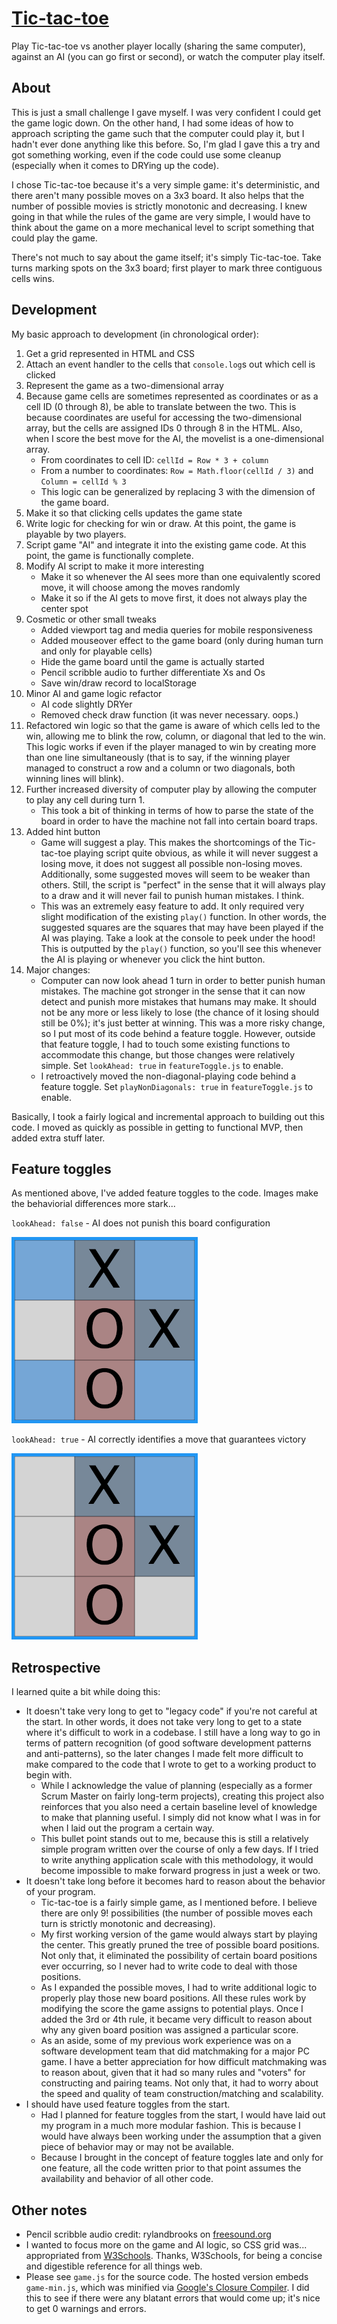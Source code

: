 [Tic-tac-toe](https://chuynh18.github.io/tictactoe/)
===========

Play Tic-tac-toe vs another player locally (sharing the same computer), against an AI (you can go first or second), or watch the computer play itself.

About
-----

This is just a small challenge I gave myself.  I was very confident I could get the game logic down.  On the other hand, I had some ideas of how to approach scripting the game such that the computer could play it, but I hadn't ever done anything like this before.  So, I'm glad I gave this a try and got something working, even if the code could use some cleanup (especially when it comes to DRYing up the code).

I chose Tic-tac-toe because it's a very simple game:  it's deterministic, and there aren't many possible moves on a 3x3 board.  It also helps that the number of possible movies is strictly monotonic and decreasing.  I knew going in that while the rules of the game are very simple, I would have to think about the game on a more mechanical level to script something that could play the game.

There's not much to say about the game itself; it's simply Tic-tac-toe.  Take turns marking spots on the 3x3 board; first player to mark three contiguous cells wins.

Development
-----------

My basic approach to development (in chronological order):
1. Get a grid represented in HTML and CSS
1. Attach an event handler to the cells that `console.log`s out which cell is clicked
1. Represent the game as a two-dimensional array
1. Because game cells are sometimes represented as coordinates or as a cell ID (0 through 8), be able to translate between the two.  This is because coordinates are useful for accessing the two-dimensional array, but the cells are assigned IDs 0 through 8 in the HTML.  Also, when I score the best move for the AI, the movelist is a one-dimensional array.
    * From coordinates to cell ID:  `cellId = Row * 3 + column`
    * From a number to coordinates:  `Row = Math.floor(cellId / 3)` and `Column = cellId % 3`
    * This logic can be generalized by replacing 3 with the dimension of the game board.
1. Make it so that clicking cells updates the game state
1. Write logic for checking for win or draw.  At this point, the game is playable by two players.
1. Script game "AI" and integrate it into the existing game code.  At this point, the game is functionally complete.
1. Modify AI script to make it more interesting
    * Make it so whenever the AI sees more than one equivalently scored move, it will choose among the moves randomly
    * Make it so if the AI gets to move first, it does not always play the center spot
1. Cosmetic or other small tweaks
    * Added viewport tag and media queries for mobile responsiveness
    * Added mouseover effect to the game board (only during human turn and only for playable cells)
    * Hide the game board until the game is actually started
    * Pencil scribble audio to further differentiate Xs and Os
    * Save win/draw record to localStorage
1. Minor AI and game logic refactor
    * AI code slightly DRYer
    * Removed check draw function (it was never necessary.  oops.)
1. Refactored win logic so that the game is aware of which cells led to the win, allowing me to blink the row, column, or diagonal that led to the win.  This logic works if even if the player managed to win by creating more than one line simultaneously (that is to say, if the winning player managed to construct a row and a column or two diagonals, both winning lines will blink).
1. Further increased diversity of computer play by allowing the computer to play any cell during turn 1.
    * This took a bit of thinking in terms of how to parse the state of the board in order to have the machine not fall into certain board traps.
1. Added hint button
    * Game will suggest a play.  This makes the shortcomings of the Tic-tac-toe playing script quite obvious, as while it will never suggest a losing move, it does not suggest all possible non-losing moves.  Additionally, some suggested moves will seem to be weaker than others.  Still, the script is "perfect" in the sense that it will always play to a draw and it will never fail to punish human mistakes.  I think.
    * This was an extremely easy feature to add.  It only required very slight modification of the existing `play()` function.  In other words, the suggested squares are the squares that may have been played if the AI was playing.  Take a look at the console to peek under the hood!  This is outputted by the `play()` function, so you'll see this whenever the AI is playing or whenever you click the hint button.
1. Major changes:
    * Computer can now look ahead 1 turn in order to better punish human mistakes.  The machine got stronger in the sense that it can now detect and punish more mistakes that humans may make.  It should not be any more or less likely to lose (the chance of it losing should still be 0%); it's just better at winning.  This was a more risky change, so I put most of its code behind a feature toggle.  However, outside that feature toggle, I had to touch some existing functions to accommodate this change, but those changes were relatively simple.  Set `lookAhead: true` in `featureToggle.js` to enable.
    * I retroactively moved the non-diagonal-playing code behind a feature toggle.  Set `playNonDiagonals: true` in `featureToggle.js` to enable.

Basically, I took a fairly logical and incremental approach to building out this code.  I moved as quickly as possible in getting to functional MVP, then added extra stuff later.

Feature toggles
---------------

As mentioned above, I've added feature toggles to the code.  Images make the behaviorial differences more stark...

`lookAhead: false` - AI does not punish this board configuration

![`lookAhead: false`](assets/img/lookAheadFalse.png)

`lookAhead: true` - AI correctly identifies a move that guarantees victory

![`lookAhead: true`](assets/img/lookAheadTrue.png)

Retrospective
-------------

I learned quite a bit while doing this:

* It doesn't take very long to get to "legacy code" if you're not careful at the start.  In other words, it does not take very long to get to a state where it's difficult to work in a codebase.  I still have a long way to go in terms of pattern recognition (of good software development patterns and anti-patterns), so the later changes I made felt more difficult to make compared to the code that I wrote to get to a working product to begin with.
    * While I acknowledge the value of planning (especially as a former Scrum Master on fairly long-term projects), creating this project also reinforces that you also need a certain baseline level of knowledge to make that planning useful.  I simply did not know what I was in for when I laid out the program a certain way.
    * This bullet point stands out to me, because this is still a relatively simple program written over the course of only a few days.  If I tried to write anything application scale with this methodology, it would become impossible to make forward progress in just a week or two.
* It doesn't take long before it becomes hard to reason about the behavior of your program.
    * Tic-tac-toe is a fairly simple game, as I mentioned before.  I believe there are only 9! possibilities (the number of possible moves each turn is strictly monotonic and decreasing).
    * My first working version of the game would always start by playing the center.  This greatly pruned the tree of possible board positions.  Not only that, it eliminated the possibility of certain board positions ever occurring, so I never had to write code to deal with those positions.
    * As I expanded the possible moves, I had to write additional logic to properly play those new board positions.  All these rules work by modifying the score the game assigns to potential plays.  Once I added the 3rd or 4th rule, it became very difficult to reason about why any given board position was assigned a particular score.
    * As an aside, some of my previous work experience was on a software development team that did matchmaking for a major PC game.  I have a better appreciation for how difficult matchmaking was to reason about, given that it had so many rules and "voters" for constructing and pairing teams.  Not only that, it had to worry about the speed and quality of team construction/matching and scalability.
* I should have used feature toggles from the start.
    * Had I planned for feature toggles from the start, I would have laid out my program in a much more modular fashion.  This is because I would have always been working under the assumption that a given piece of behavior may or may not be available.
    * Because I brought in the concept of feature toggles late and only for one feature, all the code written prior to that point assumes the availability and behavior of all other code.

Other notes
-----------

* Pencil scribble audio credit:  rylandbrooks on [freesound.org](https://freesound.org/people/rylandbrooks/sounds/387926/)
* I wanted to focus more on the game and AI logic, so CSS grid was... appropriated from [W3Schools](https://www.w3schools.com/css/css_grid.asp).  Thanks, W3Schools, for being a concise and digestible reference for all things web.
* Please see `game.js` for the source code.  The hosted version embeds `game-min.js`, which was minified via [Google's Closure Compiler](https://closure-compiler.appspot.com/home).  I did this to see if there were any blatant errors that would come up; it's nice to get 0 warnings and errors.